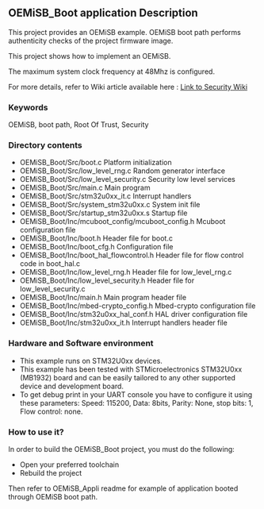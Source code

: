 ## <b>OEMiSB_Boot application Description</b>

This project provides an OEMiSB example. OEMiSB boot path performs authenticity checks of the project firmware image.


This project shows how to implement an OEMiSB.


The maximum system clock frequency at 48Mhz is configured.


For more details, refer to Wiki article available here : [Link to Security Wiki](https://wiki.st.com/stm32mcu/wiki/Category:Security)


### <b>Keywords</b>

OEMiSB, boot path, Root Of Trust, Security


### **Directory contents**


* OEMiSB\_Boot/Src/boot.c Platform initialization
* OEMiSB\_Boot/Src/low\_level\_rng.c Random generator interface
* OEMiSB\_Boot/Src/low\_level\_security.c Security low level services
* OEMiSB\_Boot/Src/main.c Main program
* OEMiSB\_Boot/Src/stm32u0xx\_it.c Interrupt handlers
* OEMiSB\_Boot/Src/system\_stm32u0xx.c System init file
* OEMiSB\_Boot/Src/startup\_stm32u0xx.s Startup file
* OEMiSB\_Boot/Inc/mcuboot\_config/mcuboot\_config.h Mcuboot configuration file
* OEMiSB\_Boot/Inc/boot.h Header file for boot.c
* OEMiSB\_Boot/Inc/boot\_cfg.h Configuration file
* OEMiSB\_Boot/Inc/boot\_hal\_flowcontrol.h Header file for flow control code in boot\_hal.c
* OEMiSB\_Boot/Inc/low\_level\_rng.h Header file for low\_level\_rng.c
* OEMiSB\_Boot/Inc/low\_level\_security.h Header file for low\_level\_security.c
* OEMiSB\_Boot/Inc/main.h Main program header file
* OEMiSB\_Boot/Inc/mbed-crypto\_config.h Mbed-crypto configuration file
* OEMiSB\_Boot/Inc/stm32u0xx\_hal\_conf.h HAL driver configuration file
* OEMiSB\_Boot/Inc/stm32u0xx\_it.h Interrupt handlers header file


### **Hardware and Software environment**


* This example runs on STM32U0xx  devices.
* This example has been tested with STMicroelectronics STM32U0xx  (MB1932)
board and can be easily tailored to any other supported device and development board.
* To get debug print in your UART console you have to configure it using these parameters:
Speed: 115200, Data: 8bits, Parity: None, stop bits: 1, Flow control: none.


### **How to use it?**


In order to build the OEMiSB\_Boot project, you must do the following:


* Open your preferred toolchain
* Rebuild the project


Then refer to OEMiSB\_Appli readme for example of application booted through OEMiSB boot path.